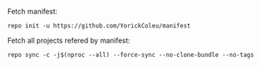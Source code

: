Fetch manifest:

```
repo init -u https://github.com/YorickColeu/manifest
```

Fetch all projects refered by manifest:

```
repo sync -c -j$(nproc --all) --force-sync --no-clone-bundle --no-tags
```
